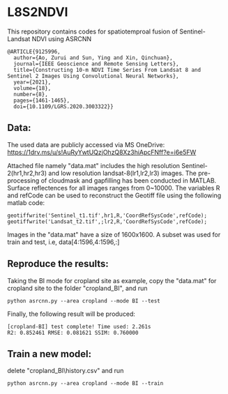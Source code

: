 # L8S2NDVI
This repository contains codes for spatiotemproal fusion of Sentinel-Landsat NDVI using ASRCNN
```
@ARTICLE{9125996,
  author={Ao, Zurui and Sun, Ying and Xin, Qinchuan},
  journal={IEEE Geoscience and Remote Sensing Letters}, 
  title={Constructing 10-m NDVI Time Series From Landsat 8 and Sentinel 2 Images Using Convolutional Neural Networks}, 
  year={2021},
  volume={18},
  number={8},
  pages={1461-1465},
  doi={10.1109/LGRS.2020.3003322}}
```

Data:
--------

The used data are publicly accessed via MS OneDrive: https://1drv.ms/u/s!AuRyYwtUQzjOhzQ8Xz3hiApcFNff?e=i6e5FW

Attached file namely "data.mat" includes the high resolution Sentinel-2(hr1,hr2,hr3) and low resolution landsat-8(lr1,lr2,lr3) images. The pre-processing of cloudmask and gapfilling has been conducted in MATLAB. Surface reflectences for all images ranges from 0~10000. The variables R and refCode can be used to  reconstruct the Geotiff file using the following matlab code:

    geotiffwrite('Sentinel_t1.tif',hr1,R,'CoordRefSysCode',refCode);
    geotiffwrite('Landsat_t2.tif',;lr2,R,'CoordRefSysCode',refCode);

Images in the "data.mat" have a size of 1600x1600. A subset was used for train and test, i.e, data[4:1596,4:1596,:]

Reproduce the results:
--------

Taking the BI mode for cropland site as example, copy the "data.mat" for cropland site to the folder "cropland_BI", and run 

    python asrcnn.py --area cropland --mode BI --test

Finally, the following result will be produced:

    [cropland-BI] test complete! Time used: 2.261s
    R2: 0.852461 RMSE: 0.081621 SSIM: 0.760000

Train a new model:
--------

delete "cropland_BI\history.csv" and run

    python asrcnn.py --area cropland --mode BI --train
